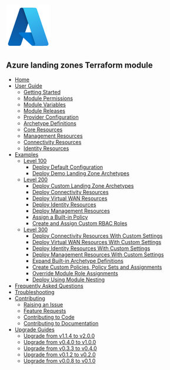 <!-- markdownlint-disable first-line-h1 -->
![caf-enterprise-scale](media/azure.svg)

## Azure landing zones Terraform module

- [Home][wiki_home]
- [User Guide][wiki_user_guide]
  - [Getting Started][wiki_getting_started]
  - [Module Permissions][wiki_module_permissions]
  - [Module Variables][wiki_module_variables]
  - [Module Releases][wiki_module_releases]
  - [Provider Configuration][wiki_provider_configuration]
  - [Archetype Definitions][wiki_archetype_definitions]
  - [Core Resources][wiki_core_resources]
  - [Management Resources][wiki_management_resources]
  - [Connectivity Resources][wiki_connectivity_resources]
  - [Identity Resources][wiki_identity_resources]
- [Examples][wiki_examples]
  - [Level 100][wiki_examples_level_100]
    - [Deploy Default Configuration][wiki_deploy_default_configuration]
    - [Deploy Demo Landing Zone Archetypes][wiki_deploy_demo_landing_zone_archetypes]
  - [Level 200][wiki_examples_level_200]
    - [Deploy Custom Landing Zone Archetypes][wiki_deploy_custom_landing_zone_archetypes]
    - [Deploy Connectivity Resources][wiki_deploy_connectivity_resources]
    - [Deploy Virtual WAN Resources][wiki_deploy_virtual_wan_resources]
    - [Deploy Identity Resources][wiki_deploy_identity_resources]
    - [Deploy Management Resources][wiki_deploy_management_resources]
    - [Assign a Built-in Policy][wiki_assign_a_built_in_policy]
    - [Create and Assign Custom RBAC Roles][wiki_create_and_assign_custom_rbac_roles]
  - [Level 300][wiki_examples_level_300]
    - [Deploy Connectivity Resources With Custom Settings][wiki_deploy_connectivity_resources_custom]
    - [Deploy Virtual WAN Resources With Custom Settings][wiki_deploy_virtual_wan_resources_custom]
    - [Deploy Identity Resources With Custom Settings][wiki_deploy_identity_resources_custom]
    - [Deploy Management Resources With Custom Settings][wiki_deploy_management_resources_custom]
    - [Expand Built-in Archetype Definitions][wiki_expand_built_in_archetype_definitions]
    - [Create Custom Policies, Policy Sets and Assignments][wiki_create_custom_policies_policy_sets_and_assignments]
    - [Override Module Role Assignments][wiki_override_module_role_assignments]
    - [Deploy Using Module Nesting][wiki_deploy_using_module_nesting]
- [Frequently Asked Questions][wiki_frequently_asked_questions]
- [Troubleshooting][wiki_troubleshooting]
- [Contributing][wiki_contributing]
  - [Raising an Issue][wiki_raising_an_issue]
  - [Feature Requests][wiki_feature_requests]
  - [Contributing to Code][wiki_contributing_to_code]
  - [Contributing to Documentation][wiki_contributing_to_documentation]
- [Upgrade Guides][wiki_upgrade_from_v1_1_4_to_v2_0_0]
  - [Upgrade from v1.1.4 to v2.0.0][wiki_upgrade_from_v1_1_4_to_v2_0_0]
  - [Upgrade from v0.4.0 to v1.0.0][wiki_upgrade_from_v0_4_0_to_v1_0_0]
  - [Upgrade from v0.3.3 to v0.4.0][wiki_upgrade_from_v0_3_3_to_v0_4_0]
  - [Upgrade from v0.1.2 to v0.2.0][wiki_upgrade_from_v0_1_2_to_v0_2_0]
  - [Upgrade from v0.0.8 to v0.1.0][wiki_upgrade_from_v0_0_8_to_v0_1_0]

[//]: # "************************"
[//]: # "INSERT LINK LABELS BELOW"
[//]: # "************************"

[wiki_home]:                                               Home "Wiki - Home"
[wiki_user_guide]:                                         User-Guide "Wiki - User Guide"
[wiki_getting_started]:                                    %5BUser-Guide%5D-Getting-Started "Wiki - Getting Started"
[wiki_module_permissions]:                                 %5BUser-Guide%5D-Module-Permissions "Wiki - Module Permissions"
[wiki_module_variables]:                                   %5BUser-Guide%5D-Module-Variables "Wiki - Module Variables"
[wiki_module_releases]:                                    %5BUser-Guide%5D-Module-Releases "Wiki - Module Releases"
[wiki_provider_configuration]:                             %5BUser-Guide%5D-Provider-Configuration "Wiki - Provider Configuration"
[wiki_archetype_definitions]:                              %5BUser-Guide%5D-Archetype-Definitions "Wiki - Archetype Definitions"
[wiki_core_resources]:                                     %5BUser-Guide%5D-Core-Resources "Wiki - Core Resources"
[wiki_management_resources]:                               %5BUser-Guide%5D-Management-Resources "Wiki - Management Resources"
[wiki_connectivity_resources]:                             %5BUser-Guide%5D-Connectivity-Resources "Wiki - Connectivity Resources"
[wiki_identity_resources]:                                 %5BUser-Guide%5D-Identity-Resources "Wiki - Identity Resources"
[wiki_upgrade_from_v1_1_4_to_v2_0_0]:                      %5BUser-Guide%5D-Upgrade-from-v1.1.4-to-v2.0.0 "Wiki - Upgrade from v1.1.4 to v2.0.0"
[wiki_upgrade_from_v0_4_0_to_v1_0_0]:                      %5BUser-Guide%5D-Upgrade-from-v0.4.0-to-v1.0.0 "Wiki - Upgrade from v0.4.0 to v1.0.0"
[wiki_upgrade_from_v0_3_3_to_v0_4_0]:                      %5BUser-Guide%5D-Upgrade-from-v0.3.3-to-v0.4.0 "Wiki - Upgrade from v0.3.3 to v0.4.0"
[wiki_upgrade_from_v0_1_2_to_v0_2_0]:                      %5BUser-Guide%5D-Upgrade-from-v0.1.2-to-v0.2.0 "Wiki - Upgrade from v0.1.2 to v0.2.0"
[wiki_upgrade_from_v0_0_8_to_v0_1_0]:                      %5BUser-Guide%5D-Upgrade-from-v0.0.8-to-v0.1.0 "Wiki - Upgrade from v0.0.8 to v0.1.0"
[wiki_examples]:                                           Examples "Wiki - Examples"
[wiki_examples_level_100]:                                 Examples#advanced-level-100 "Wiki - Examples"
[wiki_examples_level_200]:                                 Examples#advanced-level-200 "Wiki - Examples"
[wiki_examples_level_300]:                                 Examples#advanced-level-300 "Wiki - Examples"
[wiki_deploy_default_configuration]:                       %5BExamples%5D-Deploy-Default-Configuration "Wiki - Deploy Default Configuration"
[wiki_deploy_demo_landing_zone_archetypes]:                %5BExamples%5D-Deploy-Demo-Landing-Zone-Archetypes "Wiki - Deploy Demo Landing Zone Archetypes"
[wiki_deploy_custom_landing_zone_archetypes]:              %5BExamples%5D-Deploy-Custom-Landing-Zone-Archetypes "Wiki - Deploy Custom Landing Zone Archetypes"
[wiki_deploy_management_resources]:                        %5BExamples%5D-Deploy-Management-Resources "Wiki - Deploy Management Resources"
[wiki_deploy_management_resources_custom]:                 %5BExamples%5D-Deploy-Management-Resources-With-Custom-Settings "Wiki - Deploy Management Resources With Custom Settings"
[wiki_deploy_connectivity_resources]:                      %5BExamples%5D-Deploy-Connectivity-Resources "Wiki - Deploy Connectivity Resources"
[wiki_deploy_connectivity_resources_custom]:               %5BExamples%5D-Deploy-Connectivity-Resources-With-Custom-Settings "Wiki - Deploy Connectivity Resources With Custom Settings"
[wiki_deploy_virtual_wan_resources]:                       %5BExamples%5D-Deploy-Virtual-WAN-Resources "Wiki - Deploy Virtual WAN Resources"
[wiki_deploy_virtual_wan_resources_custom]:                %5BExamples%5D-Deploy-Virtual-WAN-Resources-With-Custom-Settings "Wiki - Deploy Virtual WAN Resources With Custom Settings"
[wiki_deploy_identity_resources]:                          %5BExamples%5D-Deploy-Identity-Resources "Wiki - Deploy Identity Resources"
[wiki_deploy_identity_resources_custom]:                   %5BExamples%5D-Deploy-Identity-Resources-With-Custom-Settings "Wiki - Deploy Identity Resources With Custom Settings"
[wiki_deploy_using_module_nesting]:                        %5BExamples%5D-Deploy-Using-Module-Nesting "Wiki - Deploy Using Module Nesting"
[wiki_frequently_asked_questions]:                         Frequently-Asked-Questions "Wiki - Frequently Asked Questions"
[wiki_troubleshooting]:                                    Troubleshooting "Wiki - Troubleshooting"
[wiki_contributing]:                                       Contributing "Wiki - Contributing"
[wiki_raising_an_issue]:                                   Raising-an-Issue "Wiki - Raising an Issue"
[wiki_feature_requests]:                                   Feature-Requests "Wiki - Feature Requests"
[wiki_contributing_to_code]:                               Contributing-to-Code "Wiki - Contributing to Code"
[wiki_contributing_to_documentation]:                      Contributing-to-Documentation "Wiki - Contributing to Documentation"
[wiki_expand_built_in_archetype_definitions]:              %5BExamples%5D-Expand-Built-in-Archetype-Definitions "Wiki - Expand Built-in Archetype Definitions"
[wiki_override_module_role_assignments]:                   %5BExamples%5D-Override-Module-Role-Assignments "Wiki - Override Module Role Assignments"
[wiki_create_custom_policies_policy_sets_and_assignments]: %5BExamples%5D-Create-Custom-Policies-Policy-Sets-and-Assignments "Wiki - Create Custom Policies, Policy Sets and Assignments"
[wiki_assign_a_built_in_policy]:                           %5BExamples%5D-Assign-a-Built-in-Policy "Wiki - Assign a Built-in Policy"
[wiki_create_and_assign_custom_rbac_roles]:                %5BExamples%5D-Create-and-Assign-Custom-RBAC-Roles "Wiki - Create and Assign Custom RBAC Roles"
